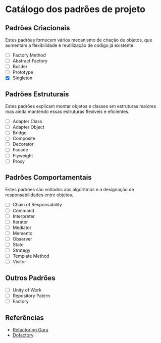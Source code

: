 # **Catálogo dos padrões de projeto**

## **Padrões Criacionais**

Estes padrões fornecem vários mecanismo de criação de objetos, que aumentam a flexibilidade e reutilização de código já existente.

- [ ] Factory Method
- [ ] Abstract Factory
- [ ] Builder
- [ ] Prototype
- [X] Singleton

## **Padrões Estruturais**

Estes padrões explicam montar objetos e classes em estruturas maiores mas ainda mantendo essas estruturas flexíveis e eficientes.

- [ ] Adapter Class
- [ ] Adapter Object
- [ ] Bridge
- [ ] Composite
- [ ] Decorator
- [ ] Facade
- [ ] Flyweight
- [ ] Proxy

## **Padrões Comportamentais**

Estes padrões são voltados aos algoritmos e a designação de responsabilidades entre objetos.

- [ ] Chain of Responsability
- [ ] Command
- [ ] Interpreter
- [ ] Iterator
- [ ] Mediator
- [ ] Memento
- [ ] Observer
- [ ] State
- [ ] Strategy
- [ ] Template Method
- [ ] Visitor

## **Outros Padrões**

- [ ] Unity of Work
- [ ] Repository Patern
- [ ] Factory

## **Referências**

- [Refactoring Guru](https://refactoring.guru/pt-br/design-patterns/catalog)
- [Dofactory](https://www.dofactory.com/net/design-patterns)
